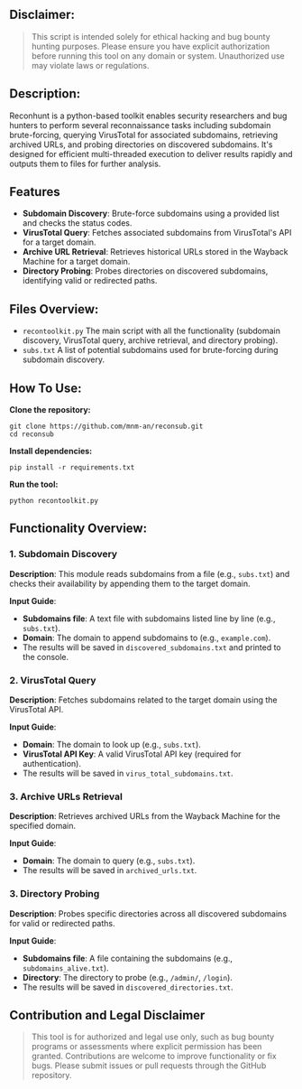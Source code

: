 ## Disclaimer: 
> This script is intended solely for ethical hacking and bug bounty hunting purposes. Please ensure you have explicit authorization before running this tool on any domain or system. Unauthorized use may violate laws or regulations.

## Description: 
Reconhunt is a python-based toolkit enables security researchers and bug hunters to perform several reconnaissance tasks including subdomain brute-forcing, querying VirusTotal for associated subdomains, retrieving archived URLs, and probing directories on discovered subdomains. It's designed for efficient multi-threaded execution to deliver results rapidly and outputs them to files for further analysis.

## Features

- **Subdomain Discovery**: Brute-force subdomains using a provided list and checks the status codes.
- **VirusTotal Query**: Fetches associated subdomains from VirusTotal's API for a target domain.
- **Archive URL Retrieval**: Retrieves historical URLs stored in the Wayback Machine for a target domain.
- **Directory Probing**: Probes directories on discovered subdomains, identifying valid or redirected paths.

## Files Overview:
- `recontoolkit.py` The main script with all the functionality (subdomain discovery, VirusTotal query, archive retrieval, and directory probing).
- `subs.txt` A list of potential subdomains used for brute-forcing during subdomain discovery.

## How To Use:
**Clone the repository:**
```
git clone https://github.com/mnm-an/reconsub.git
cd reconsub
```
**Install dependencies:**
```
pip install -r requirements.txt
```
**Run the tool:**
```
python recontoolkit.py
```

## Functionality Overview:

### 1. Subdomain Discovery

**Description**: This module reads subdomains from a file (e.g., `subs.txt`) and checks their availability by appending them to the target domain.

**Input Guide**:
- **Subdomains file**: A text file with subdomains listed line by line (e.g., `subs.txt`).
- **Domain**: The domain to append subdomains to (e.g., `example.com`).
- The results will be saved in `discovered_subdomains.txt` and printed to the console.

### 2. VirusTotal Query

**Description**: Fetches subdomains related to the target domain using the VirusTotal API.

**Input Guide**:
- **Domain**: The domain to look up (e.g., `subs.txt`).
- **VirusTotal API Key**: A valid VirusTotal API key (required for authentication).
- The results will be saved in `virus_total_subdomains.txt`.


### 3. Archive URLs Retrieval

**Description**: Retrieves archived URLs from the Wayback Machine for the specified domain.

**Input Guide**:
- **Domain**: The domain to query (e.g., `subs.txt`).
- The results will be saved in `archived_urls.txt`.


### 3. Directory Probing

**Description**: Probes specific directories across all discovered subdomains for valid or redirected paths.

**Input Guide**:
- **Subdomains file**: A file containing the subdomains (e.g., `subdomains_alive.txt`).
- **Directory**: The directory to probe (e.g., `/admin/`, `/login`).
- The results will be saved in `discovered_directories.txt`.



## Contribution and Legal Disclaimer

>This tool is for authorized and legal use only, such as bug bounty programs or assessments where explicit permission has been granted. Contributions are welcome to improve functionality or fix bugs. Please submit issues or pull requests through the GitHub repository.
